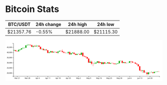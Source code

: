 # Bitcoin Stats

BTC/USDT|24h change|24h high|24h low|
|---|---|---|---|
|$21357.76|-0.55%|$21888.00|$21115.30|

<img src="./chart.svg">
